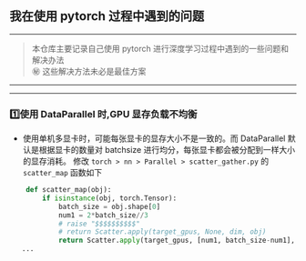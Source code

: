## 我在使用 pytorch 过程中遇到的问题
-------------------------
> 本仓库主要记录自己使用 pytorch 进行深度学习过程中遇到的一些问题和解决办法  
> ㊙ 这些解决方法未必是最佳方案

------------------
------------------

### 1️⃣使用 DataParallel 时,GPU 显存负载不均衡  
- 使用单机多显卡时，可能每张显卡的显存大小不是一致的。而 DataParallel 默认是根据显卡的数量对 batchsize 进行均分，每张显卡都会被分配到一样大小的显存消耗。
修改 `torch > nn > Parallel > scatter_gather.py` 的 `scatter_map` 函数如下  
```python
    def scatter_map(obj):
        if isinstance(obj, torch.Tensor):
            batch_size = obj.shape[0]
            num1 = 2*batch_size//3
            # raise "$$$$$$$$$$"
            # return Scatter.apply(target_gpus, None, dim, obj)
            return Scatter.apply(target_gpus, [num1, batch_size-num1], dim, obj)
   ...
```
